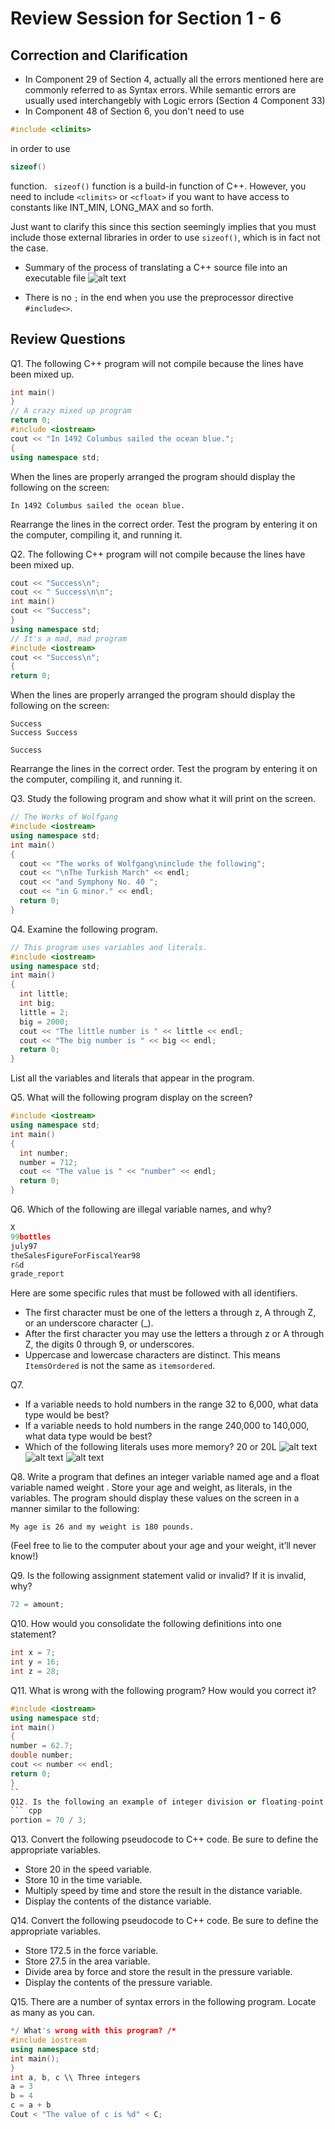 # Review Session for Section 1 - 6

## Correction and Clarification
- In Component 29 of Section 4, actually all the errors mentioned here are commonly referred to as Syntax errors. While semantic errors are usually used interchangebly with Logic errors (Section 4 Component 33)
- In Component 48 of Section 6, you don't need to use 
```cpp
#include <climits>
```
in order to use 

```cpp
sizeof()

```
function. ``` sizeof()``` function is a build-in function of C++. However, you need to include ```<climits>``` or ```<cfloat>``` if you want to have access to constants like INT_MIN, LONG_MAX	and so forth. 

Just want to clarify this since this section seemingly implies that you must include those external libraries in order to use ```sizeof()```, which is in fact not the case.

- Summary of the process of translating a C++ source file into an executable file 
![alt text](./img/theprocess.PNG "Logo Title Text 1")

- There is no ```;``` in the end when you use the preprocessor directive ```#include<>```.
## Review Questions

Q1. The following C++ program will not compile because the lines have been mixed up.
``` cpp
int main()
}
// A crazy mixed up program
return 0;
#include <iostream>
cout << "In 1492 Columbus sailed the ocean blue.";
{
using namespace std;
```

When the lines are properly arranged the program should display the following on the screen:
```
In 1492 Columbus sailed the ocean blue.
```
Rearrange the lines in the correct order. Test the program by entering it on the computer, compiling it, and running it.

Q2. The following C++ program will not compile because the lines have been mixed up.
``` cpp
cout << "Success\n";
cout << " Success\n\n";
int main()
cout << "Success";
}
using namespace std;
// It's a mad, mad program
#include <iostream>
cout << "Success\n";
{
return 0;
```
When the lines are properly arranged the program should display the following on the screen:
```
Success
Success Success

Success
```

Rearrange the lines in the correct order. Test the program by entering it on the computer, compiling it, and running it.

Q3. Study the following program and show what it will print on the screen.
``` cpp
// The Works of Wolfgang
#include <iostream>
using namespace std;
int main()
{
  cout << "The works of Wolfgang\ninclude the following";
  cout << "\nThe Turkish March" << endl;
  cout << "and Symphony No. 40 ";
  cout << "in G minor." << endl;
  return 0;
}
```

Q4. Examine the following program.
``` cpp
// This program uses variables and literals.
#include <iostream>
using namespace std;
int main()
{
  int little;
  int big;
  little = 2;
  big = 2000;
  cout << "The little number is " << little << endl;
  cout << "The big number is " << big << endl;
  return 0;
}
  ```
List all the variables and literals that appear in the program.
  
Q5. What will the following program display on the screen?
``` cpp
#include <iostream>
using namespace std;
int main()
{
  int number;
  number = 712;
  cout << "The value is " << "number" << endl;
  return 0;
}
```
Q6. Which of the following are illegal variable names, and why?
```cpp
X
99bottles
july97
theSalesFigureForFiscalYear98
r&d
grade_report
```

Here are some specific rules that must be followed with all identifiers.
- The first character must be one of the letters a through z, A through Z, or an underscore
character (_).
-  After the first character you may use the letters a through z or A through Z, the digits
0 through 9, or underscores.
- Uppercase and lowercase characters are distinct. This means `ItemsOrdered` is not the
same as `itemsordered`.

Q7. 
- If a variable needs to hold numbers in the range 32 to 6,000, what data type
would be best?
- If a variable needs to hold numbers in the range 240,000 to 140,000, what
data type would be best?
- Which of the following literals uses more memory? 20 or 20L
![alt text](./img/intrange.PNG "Logo Title Text 1")
![alt text](./img/floatrange.PNG "Logo Title Text 1")
![alt text](./img/scientificnotation.PNG "Logo Title Text 1")

Q8. 
Write a program that defines an integer variable named age and a float variable named weight . Store your age and weight, as literals, in the variables.
The program should display these values on the screen in a manner similar to the following:
```
My age is 26 and my weight is 180 pounds.
```
(Feel free to lie to the computer about your age and your weight, it’ll never know!)

Q9. Is the following assignment statement valid or invalid? If it is invalid, why?
```cpp
72 = amount;
```

Q10. How would you consolidate the following definitions into one statement?
``` cpp
int x = 7;
int y = 16;
int z = 28;
```

Q11. What is wrong with the following program? How would you correct it?
``` cpp
#include <iostream>
using namespace std;
int main()
{
number = 62.7;
double number;
cout << number << endl;
return 0;
}
``
Q12. Is the following an example of integer division or floating-point division? What value will be stored in portion ?
``` cpp
portion = 70 / 3;
```

Q13. Convert the following pseudocode to C++ code. Be sure to define the appropriate variables.
- Store 20 in the speed variable.
- Store 10 in the time variable.
- Multiply speed by time and store the result in the distance variable.
- Display the contents of the distance variable.

Q14. Convert the following pseudocode to C++ code. Be sure to define the appropriate variables.
- Store 172.5 in the force variable.
- Store 27.5 in the area variable.
- Divide area by force and store the result in the pressure variable.
- Display the contents of the pressure variable.

Q15. There are a number of syntax errors in the following program. Locate as many as you can.

``` cpp
*/ What's wrong with this program? /*
#include iostream
using namespace std;
int main();
}
int a, b, c \\ Three integers
a = 3
b = 4
c = a + b
Cout < "The value of c is %d" < C;
```
